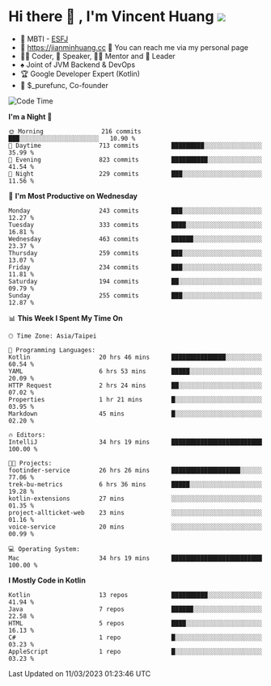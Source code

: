 # Hi there 👋 , I'm Vincent Huang ![](https://komarev.com/ghpvc/?username=Jian-Min-Huang)
- 👀 MBTI - [ESFJ](https://www.16personalities.com/esfj-personality)
- 💎 https://jianminhuang.cc 🙋 You can reach me via my personal page
- 👨‍💻 Coder, 🎤 Speaker, 👨‍🏫 Mentor and 🚀 Leader
- ♠️ Joint of JVM Backend & DevOps
- 🏆 Google Developer Expert (Kotlin)
- 💼 $_purefunc, Co-founder

<!--START_SECTION:waka-->
![Code Time](http://img.shields.io/badge/Code%20Time-1%2C708%20hrs%2054%20mins-blue)

**I'm a Night 🦉** 

```text
🌞 Morning                216 commits         ███░░░░░░░░░░░░░░░░░░░░░░   10.90 % 
🌆 Daytime                713 commits         █████████░░░░░░░░░░░░░░░░   35.99 % 
🌃 Evening                823 commits         ██████████░░░░░░░░░░░░░░░   41.54 % 
🌙 Night                  229 commits         ███░░░░░░░░░░░░░░░░░░░░░░   11.56 % 
```
📅 **I'm Most Productive on Wednesday** 

```text
Monday                   243 commits         ███░░░░░░░░░░░░░░░░░░░░░░   12.27 % 
Tuesday                  333 commits         ████░░░░░░░░░░░░░░░░░░░░░   16.81 % 
Wednesday                463 commits         ██████░░░░░░░░░░░░░░░░░░░   23.37 % 
Thursday                 259 commits         ███░░░░░░░░░░░░░░░░░░░░░░   13.07 % 
Friday                   234 commits         ███░░░░░░░░░░░░░░░░░░░░░░   11.81 % 
Saturday                 194 commits         ██░░░░░░░░░░░░░░░░░░░░░░░   09.79 % 
Sunday                   255 commits         ███░░░░░░░░░░░░░░░░░░░░░░   12.87 % 
```


📊 **This Week I Spent My Time On** 

```text
🕑︎ Time Zone: Asia/Taipei

💬 Programming Languages: 
Kotlin                   20 hrs 46 mins      ███████████████░░░░░░░░░░   60.54 % 
YAML                     6 hrs 53 mins       █████░░░░░░░░░░░░░░░░░░░░   20.09 % 
HTTP Request             2 hrs 24 mins       ██░░░░░░░░░░░░░░░░░░░░░░░   07.02 % 
Properties               1 hr 21 mins        █░░░░░░░░░░░░░░░░░░░░░░░░   03.95 % 
Markdown                 45 mins             █░░░░░░░░░░░░░░░░░░░░░░░░   02.20 % 

🔥 Editors: 
IntelliJ                 34 hrs 19 mins      █████████████████████████   100.00 % 

🐱‍💻 Projects: 
footinder-service        26 hrs 26 mins      ███████████████████░░░░░░   77.06 % 
trek-bu-metrics          6 hrs 36 mins       █████░░░░░░░░░░░░░░░░░░░░   19.28 % 
kotlin-extensions        27 mins             ░░░░░░░░░░░░░░░░░░░░░░░░░   01.35 % 
project-allticket-web    23 mins             ░░░░░░░░░░░░░░░░░░░░░░░░░   01.16 % 
voice-service            20 mins             ░░░░░░░░░░░░░░░░░░░░░░░░░   00.99 % 

💻 Operating System: 
Mac                      34 hrs 19 mins      █████████████████████████   100.00 % 
```

**I Mostly Code in Kotlin** 

```text
Kotlin                   13 repos            ██████████░░░░░░░░░░░░░░░   41.94 % 
Java                     7 repos             ██████░░░░░░░░░░░░░░░░░░░   22.58 % 
HTML                     5 repos             ████░░░░░░░░░░░░░░░░░░░░░   16.13 % 
C#                       1 repo              █░░░░░░░░░░░░░░░░░░░░░░░░   03.23 % 
AppleScript              1 repo              █░░░░░░░░░░░░░░░░░░░░░░░░   03.23 % 
```




 Last Updated on 11/03/2023 01:23:46 UTC
<!--END_SECTION:waka-->

